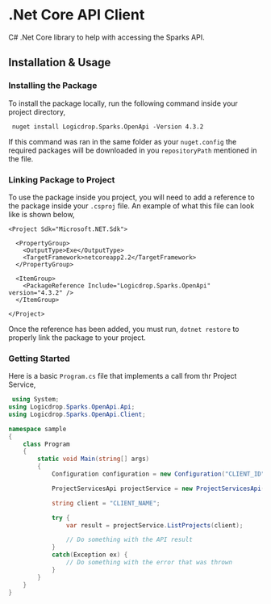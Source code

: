 # .Net Core API Client

C\# .Net Core library to help with accessing the Sparks API.

## Installation & Usage

### Installing the Package

To install the package locally, run the following command inside your project directory,

```text
 nuget install Logicdrop.Sparks.OpenApi -Version 4.3.2
```

If this command was ran in the same folder as your `nuget.config` the required packages will be downloaded in you `repositoryPath` mentioned in the file.

### Linking Package to Project

To use the package inside you project, you will need to add a reference to the package inside your `.csproj` file. An example of what this file can look like is shown below,

```markup
<Project Sdk="Microsoft.NET.Sdk">

  <PropertyGroup>
    <OutputType>Exe</OutputType>
    <TargetFramework>netcoreapp2.2</TargetFramework>
  </PropertyGroup>

  <ItemGroup>
    <PackageReference Include="Logicdrop.Sparks.OpenApi" version="4.3.2" />
  </ItemGroup>

</Project>
```

Once the reference has been added, you must run, `dotnet restore` to properly link the package to your project.

### Getting Started

Here is a basic `Program.cs` file that implements a call from thr Project Service,

```csharp
 using System;
using Logicdrop.Sparks.OpenApi.Api;
using Logicdrop.Sparks.OpenApi.Client;

namespace sample
{
    class Program
    {
        static void Main(string[] args)
        {
            Configuration configuration = new Configuration("CLIENT_ID", "CLIENT_SECRET");

            ProjectServicesApi projectService = new ProjectServicesApi(configuration);

            string client = "CLIENT_NAME";

            try {
                var result = projectService.ListProjects(client);

                // Do something with the API result
            }
            catch(Exception ex) {
                // Do something with the error that was thrown
            } 
        }
    }
}
```

